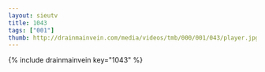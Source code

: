 ```yaml
--- 
layout: sieutv
title: 1043
tags: ["001"]
thumb: http://drainmainvein.com/media/videos/tmb/000/001/043/player.jpg
---
```

{% include drainmainvein key="1043" %} 
